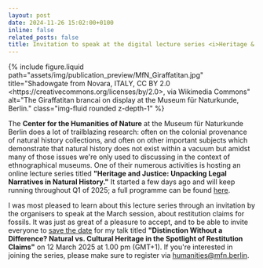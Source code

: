 ```yaml
---
layout: post
date: 2024-11-26 15:02:00+0100
inline: false
related_posts: false
title: Invitation to speak at the digital lecture series <i>Heritage & Justice. Unpacking Legal Narratives in Natural History</i>
---
```


<div class="row justify-content-sm-center">
    <div class="col-sm-4 mt-3 mt-md-0">
        {% include figure.liquid path="assets/img/publication_preview/MfN_Giraffatitan.jpg" title="Shadowgate from Novara, ITALY, CC BY 2.0 &lt;https://creativecommons.org/licenses/by/2.0&gt;, via Wikimedia Commons" alt="The Giraffatitan brancai on display at the Museum für Naturkunde, Berlin." class="img-fluid rounded z-depth-1" %}
    </div>
    <div class="col-sm-8 mt-3 mt-md-0">
        <p>The <strong>Center for the Humanities of Nature</strong> at the Museum für Naturkunde Berlin does a lot of trailblazing research: often on the colonial provenance of natural history collections, and often on other important subjects which demonstrate that natural history does not exist within a vacuum but amidst many of those issues we're only used to discussing in the context of ethnographical museums. One of their numerous activities is hosting an online lecture series titled <strong>"Heritage and Justice: Unpacking Legal Narratives in Natural History."</strong> It started a few days ago and will keep running throughout Q1 of 2025; a full programme can be found <a href="https://www.museumfuernaturkunde.berlin/en/science/center-humanities-nature">here</a>.</p>
        <p>I was most pleased to learn about this lecture series through an invitation by the organisers to speak at the March session, about restitution claims for fossils. It was just as great of a pleasure to accept, and to be able to invite everyone to <a href="/assets/ics/MfN-talk.ics">save the date</a> for my talk titled <strong>"Distinction Without a Difference? Natural vs. Cultural Heritage in the Spotlight of Restitution Claims"</strong> on 12 March 2025 at 1.00 pm (GMT+1). If you're interested in joining the series, please make sure to register via <a href="mailto:humanities@mfn.berlin">humanities@mfn.berlin</a>.</p>
    </div>
</div>
